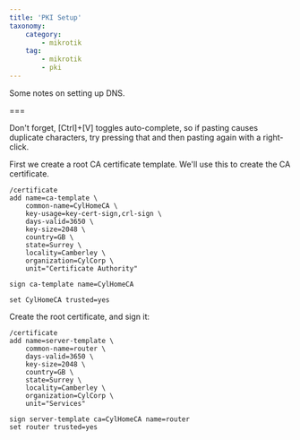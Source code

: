 ```yaml
---
title: 'PKI Setup'
taxonomy:
    category:
        - mikrotik
    tag:
        - mikrotik
        - pki
---
```


Some notes on setting up DNS.

===

Don't forget, [Ctrl]+[V] toggles auto-complete, so if pasting causes duplicate characters, try pressing that and then pasting again with a right-click.

First we create a root CA certificate template. We'll use this to create the CA certificate.

```
/certificate
add name=ca-template \
    common-name=CylHomeCA \
    key-usage=key-cert-sign,crl-sign \
    days-valid=3650 \
    key-size=2048 \
    country=GB \
    state=Surrey \
    locality=Camberley \
    organization=CylCorp \
    unit="Certificate Authority"

sign ca-template name=CylHomeCA

set CylHomeCA trusted=yes
```

Create the root certificate, and sign it:
```
/certificate
add name=server-template \
    common-name=router \
    days-valid=3650 \
    key-size=2048 \
    country=GB \
    state=Surrey \
    locality=Camberley \
    organization=CylCorp \
    unit="Services"

sign server-template ca=CylHomeCA name=router
set router trusted=yes
```
